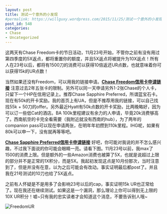 ```yaml
---
layout: post
title: 测试一个意外的小发现
#permalink: https://willguxy.wordpress.com/2015/11/25/测试一个意外的小发现/index.html
post_id: 548
categories: 
- Chase
- Uncategorized
---
```


这两天有Chase Freedom卡的节日活动，11月23号开始，不管你之前有没有用过第四季度的5X返点，都将重置你的额度，并且5X返点将被提升为10X返点！所有人在23号以后，都将有1500刀的消费可以获得10倍返还UR点数，也就意味着你可以获得15k的UR点数！

当然如果还没有Freedom，可以用我的链接申请。**[Chase Freedom信用卡申请链接](https://applynow.chase.com/FlexAppWeb/renderApp.do?PID=CFFD2&SPID=FGKR&CELL=6RLH&MSC=1518309946)**
注意过去2年五张卡的限制。另外可以同一天申请另外1-2张Chase的个人卡，只留下一个HP在信用记录上。推荐Chase Sapphire Preferred，所谓蓝宝石卡。现在有50k的开卡奖励。我的首页上有UA，但是不推荐用我的链接，可以自己找找55k + 50刀的offer。另外最近Hyatt有50k点数的开卡奖励，比两晚略好，因为可以订一些低Cat的酒店。BA 100k里程建议有余力的人申请，毕竟20k消费够高了。西南航空的卡完全看需要（我附近就没有西南的hub），为了两年的companion pass可以现在申请两张，在明年年初攒到110k里程。IHG呢，如果有80k可以申一下，没有就再等等吧。

**[Chase Sapphire Preferred信用卡申请链接](https://applynow.chase.com/FlexAppWeb/renderApp.do?PID=CFFD2&SPID=FGKQ&CELL=6RKJ&MSC=1518839478)**
好吧，你可能对我说的并不怎么感兴趣，不过我下面说的你可能会眼睛一亮。请看下图。11月23号以前，我max了1500的消费上限。但是额外的一些Amazon消费也被算了5X，也就是说超过上限的部分并不是正常的1X积分，而是5X。我起初发现这点是10月份那次，当时注意到了，但是并没有在意，以为之后可能会有改动。事实证明最后都post了。并且我在21号测试的10刀也给了5X返点。

之前有人怀疑是不是用多了会影响23号以后的cap，事实证明15k UR也正常给了。现在我还在继续测试。如果这是一个漏洞，那么理论上你可以得到无上限的10X UR积分！嘘~只有我的忠实读者才会知道这个消息，不要告诉别人哦~


![FreedomUR](https://willguxy.files.wordpress.com/2015/11/freedomur.png)